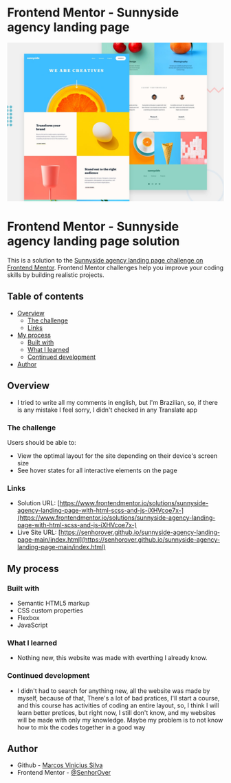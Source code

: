 # Frontend Mentor - Sunnyside agency landing page

![Design preview for the Sunnyside agency landing page coding challenge](./design/desktop-preview.jpg)

# Frontend Mentor - Sunnyside agency landing page solution

This is a solution to the [Sunnyside agency landing page challenge on Frontend Mentor](https://www.frontendmentor.io/challenges/sunnyside-agency-landing-page-7yVs3B6ef). Frontend Mentor challenges help you improve your coding skills by building realistic projects.

## Table of contents

- [Overview](#overview)
  - [The challenge](#the-challenge)
  - [Links](#links)
- [My process](#my-process)
  - [Built with](#built-with)
  - [What I learned](#what-i-learned)
  - [Continued development](#continued-development)
- [Author](#author)

## Overview

- I tried to write all my comments in english, but I'm Brazilian, so, if there is any mistake I feel sorry, I didn't checked in any Translate app

### The challenge

Users should be able to:

- View the optimal layout for the site depending on their device's screen size
- See hover states for all interactive elements on the page

### Links

- Solution URL: [https://www.frontendmentor.io/solutions/sunnyside-agency-landing-page-with-html-scss-and-js-iXHVcoe7x-](https://www.frontendmentor.io/solutions/sunnyside-agency-landing-page-with-html-scss-and-js-iXHVcoe7x-)
- Live Site URL: [https://senhorover.github.io/sunnyside-agency-landing-page-main/index.html](https://senhorover.github.io/sunnyside-agency-landing-page-main/index.html)

## My process

### Built with

- Semantic HTML5 markup
- CSS custom properties
- Flexbox
- JavaScript

### What I learned

- Nothing new, this website was made with everthing I already know.

### Continued development

- I didn't had to search for anything new, all the website was made by myself, because of that, There's a lot of bad pratices, I'll start a course, and this course has activities of coding an entire layout, so, I think I will learn better pretices, but right now, I still don't know, and my websites will be made with only my knowledge. Maybe my problem is to not know how to mix the codes together in a good way

## Author

- Github - [Marcos Vinicius Silva](https://github.com/SenhorOver)
- Frontend Mentor - [@SenhorOver](https://www.frontendmentor.io/profile/SenhorOver)

